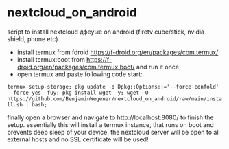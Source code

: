 # nextcloud_on_android
script to install nextcloud дфеуые on android (firetv cube/stick, nvidia shield, phone etc)

- install termux from fdroid https://f-droid.org/en/packages/com.termux/
- install termux:boot from https://f-droid.org/en/packages/com.termux.boot/ and run it once
- open termux and paste following code start:

`termux-setup-storage; pkg update -o Dpkg::Options::='--force-confold' --force-yes -fuy; pkg install wget -y; wget -O - https://github.com/BenjaminWegener/nextcloud_on_android/raw/main/install.sh | bash;`

finally open a browser and navigate to http://localhost:8080/ to finish the setup. 
essentially this will install a termux instance, that runs on boot and prevents deep sleep of your device.
the nextcloud server will be open to all external hosts and no SSL certificate will be used!
